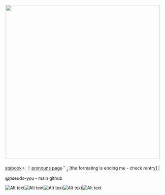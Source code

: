  
<center>
   <img src="https://64.media.tumblr.com/952e91e53f0a90fdb7f2211c323609c3/11bfe0de15f35176-62/s1280x1920/b2624a8e7ad3337e4991f720ce7ac54c5ae593af.pnj"
  width="500" 
    height="500" />
   </center>
<p align="center">
  
[atabook](https://sentient-fool.atabook.org/)✧. ┊ [pronouns page](https://en.pronouns.page/@junes.fool)·˚ ༘ [the formating is ending me - check rentry] | @pseudo-you - main github
   </p>

 ![Alt text](https://stampscollection.carrd.co/assets/images/gallery03/3e11b124.png?v=dee451ae)![Alt text](https://y2k.neocities.org/stamps/tumblr_inline_pe6m1eOJzH1v11djx_1280.png)![Alt text](https://y2k.neocities.org/stamps/tumblr_inline_okvwdjW9Rs1rv0j40_500.jpg)![Alt text](https://paleking.carrd.co/assets/images/gallery18/411e1bea.png?v26071698921061)![Alt text](https://images-wixmp-ed30a86b8c4ca887773594c2.wixmp.com/f/1e2a09b0-15ec-497a-b874-d927b6a5e6ba/dfpgmgz-a943eb2f-284f-40c5-9552-8b25be30c8ba.png?token=eyJ0eXAiOiJKV1QiLCJhbGciOiJIUzI1NiJ9.eyJzdWIiOiJ1cm46YXBwOjdlMGQxODg5ODIyNjQzNzNhNWYwZDQxNWVhMGQyNmUwIiwiaXNzIjoidXJuOmFwcDo3ZTBkMTg4OTgyMjY0MzczYTVmMGQ0MTVlYTBkMjZlMCIsIm9iaiI6W1t7InBhdGgiOiJcL2ZcLzFlMmEwOWIwLTE1ZWMtNDk3YS1iODc0LWQ5MjdiNmE1ZTZiYVwvZGZwZ21nei1hOTQzZWIyZi0yODRmLTQwYzUtOTU1Mi04YjI1YmUzMGM4YmEucG5nIn1dXSwiYXVkIjpbInVybjpzZXJ2aWNlOmZpbGUuZG93bmxvYWQiXX0.Tcglu0SmlSiQcmMpudqlETyb4udAYxIYR3itxZjYxWQ)

